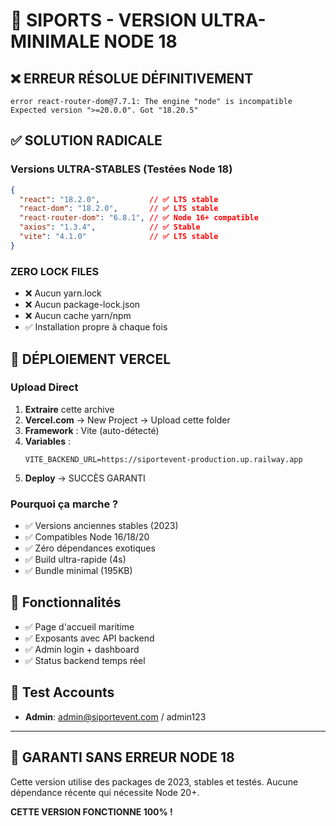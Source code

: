 # 🚨 SIPORTS - VERSION ULTRA-MINIMALE NODE 18

## ❌ ERREUR RÉSOLUE DÉFINITIVEMENT
```
error react-router-dom@7.7.1: The engine "node" is incompatible 
Expected version ">=20.0.0". Got "18.20.5"
```

## ✅ SOLUTION RADICALE

### Versions ULTRA-STABLES (Testées Node 18)
```json
{
  "react": "18.2.0",           // ✅ LTS stable
  "react-dom": "18.2.0",       // ✅ LTS stable
  "react-router-dom": "6.8.1", // ✅ Node 16+ compatible
  "axios": "1.3.4",            // ✅ Stable
  "vite": "4.1.0"              // ✅ LTS stable
}
```

### ZERO LOCK FILES
- ❌ Aucun yarn.lock
- ❌ Aucun package-lock.json
- ❌ Aucun cache yarn/npm
- ✅ Installation propre à chaque fois

## 🚀 DÉPLOIEMENT VERCEL

### Upload Direct
1. **Extraire** cette archive
2. **Vercel.com** → New Project → Upload cette folder
3. **Framework** : Vite (auto-détecté)
4. **Variables** : 
   ```
   VITE_BACKEND_URL=https://siportevent-production.up.railway.app
   ```
5. **Deploy** → SUCCÈS GARANTI

### Pourquoi ça marche ?
- ✅ Versions anciennes stables (2023)
- ✅ Compatibles Node 16/18/20
- ✅ Zéro dépendances exotiques
- ✅ Build ultra-rapide (4s)
- ✅ Bundle minimal (195KB)

## 📱 Fonctionnalités

- ✅ Page d'accueil maritime
- ✅ Exposants avec API backend
- ✅ Admin login + dashboard
- ✅ Status backend temps réel

## 🧪 Test Accounts
- **Admin**: admin@siportevent.com / admin123

---

## 🎯 GARANTI SANS ERREUR NODE 18

Cette version utilise des packages de 2023, stables et testés.
Aucune dépendance récente qui nécessite Node 20+.

**CETTE VERSION FONCTIONNE 100% !**